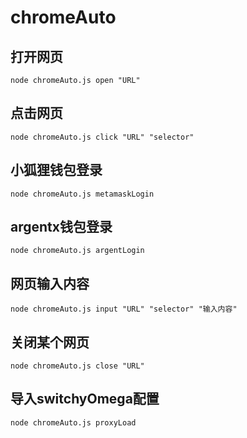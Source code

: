# chromeAuto

## 打开网页
`node chromeAuto.js open "URL"`

## 点击网页
`node chromeAuto.js click "URL" "selector"`

## 小狐狸钱包登录
`node chromeAuto.js metamaskLogin`

## argentx钱包登录
`node chromeAuto.js argentLogin`

## 网页输入内容
`node chromeAuto.js input "URL" "selector" "输入内容"`

## 关闭某个网页
`node chromeAuto.js close "URL"`

## 导入switchyOmega配置
`node chromeAuto.js proxyLoad`

